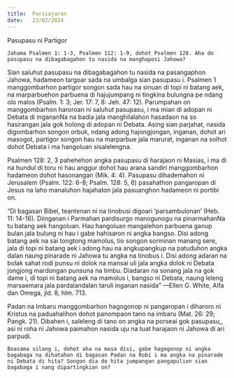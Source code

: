 ```yaml
---
title:  Parsiajaran
date:   22/02/2024
---
```

Pasupasu ni Partigor

`Jahama Psalmen 1: 1-3, Psalmen 112: 1-9, dohot Psalmen 128. Aha do pasupasu na dibagabagahon tu nasida na manghaposi Jahowa?`

Sian saluhut pasupasu na dibagabagahon tu nasida na pasangaphon Jahowa, hadameon targoar sada na umbalga sian pasupasu i. Psalmen 1 manggombarhon partigor songon sada hau na sinuan di topi ni batang aek, na marparbuehon parbuena di hajujumpang ni tingkina bulungna pe ndang olo malos (Psalm. 1: 3; Jer. 17: 7, 8: Jeh. 47: 12). Parumpahan on manggombarhon haroroan ni saluhut pasupasu, i ma mian di adopan ni Debata di ingananNa na badia jala manghilalahon hasadaon na so hasirangan jala gok holong di adopan ni Debata. Asing sian parjahat, nasida digombarhon songon orbuk, ndang adong hajongjongan, inganan, dohot ari masogot, partigor songon hau na marparbue jala marurat, inganan na solhot dohot Debata i ma hangoluan sisalelengna.

Psalmen 128: 2, 3 pahehehon angka pasupasu di harajaon ni Masias, i ma di na hundul di toru ni hau anggur dohot hau arana sandiri manggombarhon hadameon dohot hasonangan (Mik. 4: 4). Pasupasu dihademahon ni Jerusalem (Psalm. 122: 6-8; Psalm. 128: 5, 6) pasahathon pangaropan di Jesus na laho manaluhon hajahaton jala pasuanghon hadameon ni portibi on.

“Di bagasan Bibel, teantenan ni na tinobusi digoari ‘parsambulonan’ (Heb. 11: 14-16). Diinganan i Parmahan pardisurgo manogunogu na pinarmahanNa tu batang aek hangoluan. Hau hangoluan mangalehon parbuena ganup bulan jala bulung ni hau i gabe hahisaron ni angka bangso. Disi adong batang aek na sai tongtong mamolus, tio songon sorminan manang sere, jala di topi ni batang aek i adong hau na angkupangkup na patuduhon angka dalan naung pinarade ni Jahowa tu angka na tinobus i. Disi adong adaran na bolak sahat rodi punsu ni dolok na mansai uli jala angka dolok ni Debata jongjong mardongan punsuna na timbu. Diadaran na sonang jala na gok dame i, di topi ni batang aek na mamolus i, bangso ni Debata, naung leleng marsaemara jala pardalandalan taruli inganan nasida” —Ellen G. White, Alfa dan Omega, jld. 8, hlm. 713.

Padan na Imbaru manggombarhon hagogonop ni pangaropan i diharoro ni Kristus na paduahalihon dohot panompaon tano na imbaru (Mat. 26: 29; Pangk. 21). Dibahen i, saleleng di tano on angka na porseai gok pasupasu,, asi ni roha ni Jahowa paimahon nasida uju na tuat harajaon ni Jahowa di ari parpudi.

`Boasama silang i, dohot aha na masa disi, gabe hagogonop ni angka bagabaga na dihatahon di bagasan Padan na Robi i ma angka na pinarade ni Debata di hita? Songon dia do hita jumpangan pangapulion sian bagabaga i nang dipartingkian on?`